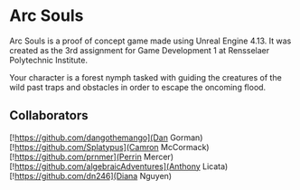 # Arc Souls

Arc Souls is a proof of concept game made using Unreal Engine 4.13. It was created as the 3rd assignment for Game Development 1 at Rensselaer Polytechnic Institute.

Your character is a forest nymph tasked with guiding the creatures of the wild past traps and obstacles in order to escape the oncoming flood.

## Collaborators
[!https://github.com/dangothemango](Dan Gorman)
[!https://github.com/Splatypus](Camron McCormack)
[!https://github.com/prnmer](Perrin Mercer)
[!https://github.com/algebraicAdventures](Anthony Licata)
[!https://github.com/dn246](Diana Nguyen)
